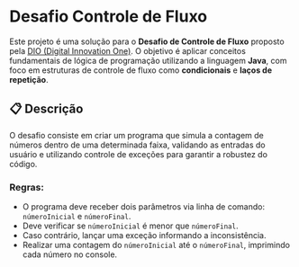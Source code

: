 # Desafio Controle de Fluxo

Este projeto é uma solução para o **Desafio de Controle de Fluxo** proposto pela [DIO (Digital Innovation One)](https://www.dio.me/). O objetivo é aplicar conceitos fundamentais de lógica de programação utilizando a linguagem **Java**, com foco em estruturas de controle de fluxo como **condicionais** e **laços de repetição**.

## 📋 Descrição

O desafio consiste em criar um programa que simula a contagem de números dentro de uma determinada faixa, validando as entradas do usuário e utilizando controle de exceções para garantir a robustez do código.

### Regras:
- O programa deve receber dois parâmetros via linha de comando: `númeroInicial` e `númeroFinal`.
- Deve verificar se `númeroInicial` é menor que `númeroFinal`.
- Caso contrário, lançar uma exceção informando a inconsistência.
- Realizar uma contagem do `númeroInicial` até o `númeroFinal`, imprimindo cada número no console.


